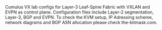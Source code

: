 Cumulus VX lab configs for Layer-3 Leaf-Spine Fabric with VXLAN and EVPN as control plane. Configuration files include Layer-2 segmentation, Layer-3, BGP and EVPN. To check the KVM setup, IP Adressing scheme, network diagrams and BGP ASN allocation please check the-bitmask.com.

